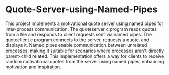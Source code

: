 # Quote-Server-using-Named-Pipes
This project implements a motivational quote server using named pipes for inter-process communication. The quoteserver.c program reads quotes from a file and responds to client requests sent via named pipes. The quoteclient.c program connects to the server, requests a quote, and displays it. Named pipes enable communication between unrelated processes, making it suitable for scenarios where processes aren't directly parent-child related. This implementation offers a way for clients to receive random motivational quotes from the server using named pipes, enhancing motivation and inspiration.
